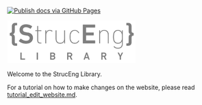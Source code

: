 [![Publish docs via GitHub Pages](https://github.com/StrucEng-Library-kfmresearch/strucenglib-website/actions/workflows/deploy.yml/badge.svg)](https://github.com/StrucEng-Library-kfmresearch/strucenglib-website/actions/workflows/deploy.yml)

<img src="docs/assets/logo.transparent.png" width="300">

Welcome to the StrucEng Library. 

For a tutorial on how to make changes on the website, please read [tutorial_edit_website.md](./tutorial_edit_website.md).
